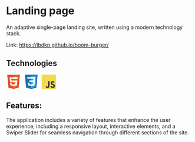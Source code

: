 # Landing page

An adaptive single-page landing site, written using a modern technology stack.

Link: https://ibdkn.github.io/boom-burger/

## Technologies

<div>
  <img src="https://github.com/devicons/devicon/blob/master/icons/html5/html5-original.svg" title="html5" alt="html5" width="40" height="40"/>&nbsp
   <img src="https://github.com/devicons/devicon/blob/master/icons/css3/css3-original.svg" title="css" alt="css" width="40" height="40"/>&nbsp
  <img src="https://github.com/devicons/devicon/blob/master/icons/javascript/javascript-original.svg" title="javascript" alt="javascript" width="40" height="40"/>&nbsp
</div>

## Features:
<p>
  The application includes a variety of features that enhance the user experience, including a responsive layout, interactive elements, and a Swiper Slider for seamless navigation through different sections of the site.
<p>
